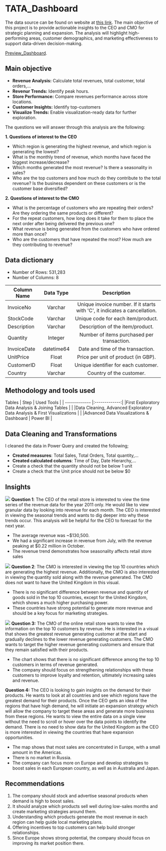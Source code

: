 # TATA_Dashboard
The data source can be found on  website at [this link](https://www.theforage.com/simulations/tata/data-visualisation-p5xo). The main objective of this project is to provide actionable insights to the CEO and CMO for strategic planning and expansion. The analysis will highlight high-performing areas, customer demographics, and marketing effectiveness to support data-driven decision-making.

[Preview_Dashboard](https://github.com/David-Tu-Nguyen/Power-BI-Projects/blob/main/TATA_Dashboard/OnlineRetail.pdf). 

## Main objective

- **Revenue Analysis:** Calculate total revenues, total customer, total orders,...
- **Revenur Trends:** Identify peak hours.
- **Store Performance:** Compare revenues performance across store locations.
- **Customer Insights:** Identify top-customers
- **Visualize Trends:** Enable visualization-ready data for further exploration.

The questions we will answer through this analysis are the following:

**1. Questions of interest to the CEO**
- Which region is generating the highest revenue, and which region is generating the lowest?
- What is the monthly trend of revenue, which months have faced the biggest increase/decrease?
- Which months generated the most revenue? Is there a seasonality in sales?
- Who are the top customers and how much do they contribute to the total revenue? Is the business dependent on these customers or is the customer base diversified?
  
**2. Questions of interest to the CMO**
- What is the percentage of customers who are repeating their orders? Are they ordering the same products or different?
- For the repeat customers, how long does it take for them to place the next order after being delivered the previous one?
- What revenue is being generated from the customers who have ordered more than once?
- Who are the customers that have repeated the most? How much are they contributing to revenue?

## Data dictionary
- Number of Rows: 531,283
- Number of Columns: 8
  
Column Name | Data Type | Description
| ------------- |:-------------:| :-------------:|
InvoiceNo | Varchar | Unique invoice number. If it starts with 'C', it indicates a cancellation.
StockCode | Varchar | Unique code for each item/product.
Description | Varchar | Description of the item/product.
Quantity | Integer | Number of items purchased per transaction.
InvoiceDate | datetime64 | Date and time of the transaction.
UnitPrice | Float | Price per unit of product (in GBP).
CustomerID | Float | Unique identifier for each customer.
Country | Varchar | Country of the customer.

## Methodology and tools used
Tables
| Step  | Used Tools |
| ------------- |:-------------:|
|First Exploratory Data Analysis & Joining Tables     |     |
|Data Cleaning, Advanced Exploratory Data Analysis & First Visualizations  |  |
|Advanced Data Visualizations & Dashboard    |  Power BI     |

## Data Cleaning and Transformations
I cleaned the data in Power Query and created the following;
- **Created measures**: Total Sales, Total Orders, Total quantity,...
- **Created calculated columns**: Time of Day, Date Hierarchy,...
- Create a check that the quantity should not be below 1 unit
- Create a check that the Unit price should not be below $0
  
## Insights
![](https://i.imgur.com/0waDEmC.png) 
**Question 1**: The CEO of the retail store is interested to view the time series of the revenue data for the year 2011 only. He would like to view granular data by looking into revenue for each month. The CEO is interested in viewing the seasonal trends and wants to dig deeper into why these trends occur. This analysis will be helpful for the CEO to forecast for the next year.

- The average revenue was ~$130,500.
- We had a significant increase in revenue from July, with the revenue peaking at $0.22 million in October.
- The revenue trend demonstrates how seasonality affects retail store sales

![](https://i.imgur.com/NmLTatH.png)
**Question 2**: The CMO is interested in viewing the top 10 countries which are generating the highest revenue. Additionally, the CMO is also interested in viewing the quantity sold along with the revenue generated. The CMO does not want to have the United Kingdom in this visual.

- There is no significant difference between revenue and quantity of goods sold in the top 10 countries, except for the United Kingdom, which shows a much higher purchasing power.
- These countries have strong potential to generate more revenue and should be a key focus for marketing strategies.

![](https://i.imgur.com/zy24k2o.png)
**Question 3:** The CMO of the online retail store wants to view the information on the top 10 customers by revenue. He is interested in a visual that shows the greatest revenue generating customer at the start and gradually declines to the lower revenue generating customers. The CMO wants to target the higher revenue generating customers and ensure that they remain satisfied with their products.

- The chart shows that there is no significant difference among the top 10 customers in terms of revenue generated.
- The company should focus on strengthening relationships with these customers to improve loyalty and retention, ultimately increasing sales and revenue.

**Question 4:** The CEO is looking to gain insights on the demand for their products. He wants to look at all countries and see which regions have the greatest demand for their products. Once the CEO gets an idea of the regions that have high demand, he will initiate an expansion strategy which will allow the company to target these areas and generate more business from these regions. He wants to view the entire data on a single view without the need to scroll or hover over the data points to identify the demand. There is no need to show data for the United Kingdom as the CEO is more interested in viewing the countries that have expansion opportunities.

- The map shows that most sales are concentrated in Europe, with a small amount in the Americas.
- There is no market in Russia.
- The company can focus more on Europe and develop strategies to boost sales in each European country, as well as in Australia and Japan.

## Recommendations
1. The company should stock and advertise seasonal products when demand is high to boost sales.
2. It should analyze which products sell well during low-sales months and create marketing strategies around them.
3. Understanding which products generate the most revenue in each region can help guide local marketing plans.
4. Offering incentives to top customers can help build stronger relationships.
5. Since Europe shows strong potential, the company should focus on improving its market position there.
